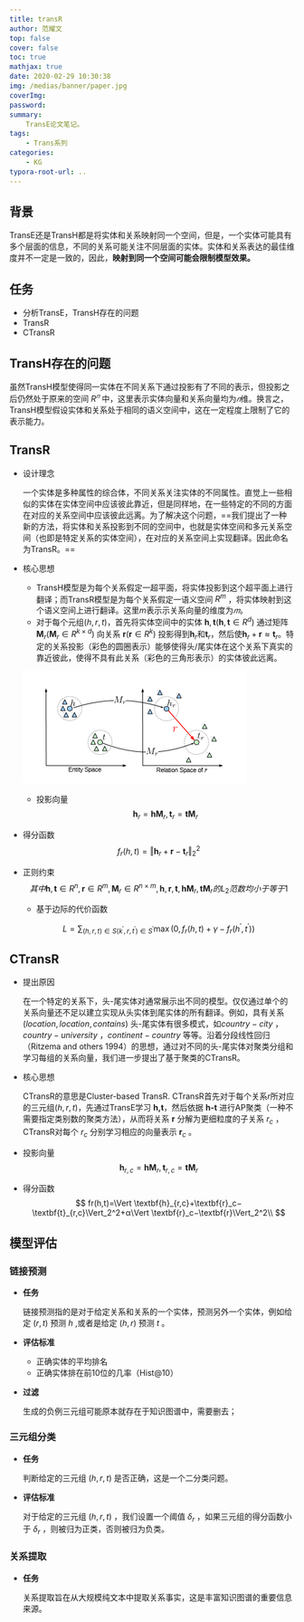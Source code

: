 ```yaml
---
title: transR
author: 范耀文
top: false
cover: false
toc: true
mathjax: true
date: 2020-02-29 10:30:38
img: /medias/banner/paper.jpg
coverImg: 
password:
summary:
	TransE论文笔记。
tags:
	- Trans系列
categories:
	- KG
typora-root-url: ..
---
```


## 背景

TransE还是TransH都是将实体和关系映射同一个空间，但是，一个实体可能具有多个层面的信息，不同的关系可能关注不同层面的实体。实体和关系表达的最佳维度并不一定是一致的，因此，**映射到同一个空间可能会限制模型效果。**

## 任务

+ 分析TransE，TransH存在的问题
+ TransR
+ CTransR



## TransH存在的问题

虽然TransH模型使得同一实体在不同关系下通过投影有了不同的表示，但投影之后仍然处于原来的空间 $R^𝑛$ 中，这里表示实体向量和关系向量均为$𝑛$维。换言之，TransH模型假设实体和关系处于相同的语义空间中，这在一定程度上限制了它的表示能力。

## TransR

+ 设计理念

  一个实体是多种属性的综合体，不同关系关注实体的不同属性。直觉上一些相似的实体在实体空间中应该彼此靠近，但是同样地，在一些特定的不同的方面在对应的关系空间中应该彼此远离。为了解决这个问题，==我们提出了一种新的方法，将实体和关系投影到不同的空间中，也就是实体空间和多元关系空间（也即是特定关系的实体空间），在对应的关系空间上实现翻译。因此命名为TransR。==

+ 核心思想

  + TransH模型是为每个关系假定一超平面，将实体投影到这个超平面上进行翻译；而TransR模型是为每个关系假定一语义空间 $R^m$ ，将实体映射到这个语义空间上进行翻译。这里$m$表示示关系向量的维度为$𝑚$。
  + 对于每个元组$(h,r,t)$，首先将实体空间中的实体 $\textbf{h},\textbf{t}(\textbf{h},\textbf{t} \in R^d)$ 通过矩阵 $\textbf{M}_r(\textbf{M}_r \in R^{k \times d})$ 向关系 $\textbf{r}(\textbf{r} \in R^k)$ 投影得到$\textbf{h}_r$和$\textbf{t}_r$，然后使$\textbf{h}_r+\textbf{r}≈\textbf{t}_r$。特定的关系投影（彩色的圆圈表示）能够使得头/尾实体在这个关系下真实的靠近彼此，使得不具有此关系（彩色的三角形表示）的实体彼此远离。

  ![1](/images/transR/1.png)

  + 投影向量
    $$
    \textbf{h}_r=\textbf{hM}_r,\textbf{t}_r=\textbf{tM}_r
    $$
  
+ 得分函数
    $$
    f_r(h,t)=\Vert \textbf{h}_r+\textbf{r}−\textbf{t}_r\Vert_2^2
    $$
  
+ 正则约束
    $$
    其中\textbf{h},\textbf{t}∈R^n,\textbf{r}∈R^m,\textbf{M}_r∈R^{n×m} , \textbf{h},\textbf{r},\textbf{t},\textbf{hM}_r,\textbf{tM}_r的L_2范数均小于等于1
    $$
    
  + 基于边际的代价函数
  
  $$
    L=\sum_{(h, r, t) \in S\left(k^{\prime}, r, t^{\prime}\right) \in S^{\prime}} \max \left(0, f_{r}(h, t)+\gamma-f_{r}\left(h^{\prime}, t^{\prime}\right)\right)
  $$
  

## CTransR

+ 提出原因

  在一个特定的关系下，头-尾实体对通常展示出不同的模型。仅仅通过单个的关系向量还不足以建立实现从头实体到尾实体的所有翻译。例如，具有关系 $(location,location,contains)$ 头-尾实体有很多模式，如$country-city$ ，$country-university$ ，$continent-country$ 等等。沿着分段线性回归（Ritzema and others 1994）的思想，通过对不同的头-尾实体对聚类分组和学习每组的关系向量，我们进一步提出了基于聚类的CTransR。

+ 核心思想

  CTransR的意思是Cluster-based TransR. CTransR首先对于每个关系$r$所对应的三元组$(h,r,t)$，先通过TransE学习 $\textbf{h,t}$，然后依据 $\textbf{h-t}$ 进行AP聚类（一种不需要指定类别数的聚类方法），从而将关系 $\textbf{r}$ 分解为更细粒度的子关系 $r_c$ ，CTransR对每个 $r_c$ 分别学习相应的向量表示 $\textbf{r}_c$ 。

+ 投影向量
  $$
  \textbf{h}_{r,c}=\textbf{hM}_r,\textbf{t}_{r,c}=\textbf{tM}_r
  $$
  
+ 得分函数
  $$
  fr(h,t)=\Vert \textbf{h}_{r,c}+\textbf{r}_c−\textbf{t}_{r,c}\Vert_2^2+α\Vert \textbf{r}_c−\textbf{r}\Vert_2^2\\
  $$
  

## 模型评估

  ### 链接预测

+ **任务**

  链接预测指的是对于给定关系和关系的一个实体，预测另外一个实体，例如给定 $(r,t)$  预测 $h$ ,或者是给定 $(h,r)$ 预测 $t$ 。

+ **评估标准**

  + 正确实体的平均排名
  + 正确实体排在前10位的几率（Hist@10）

+ **过滤**

  生成的负例三元组可能原本就存在于知识图谱中，需要删去；

### 三元组分类

+ **任务**

  判断给定的三元组 $(h,r,t)$ 是否正确，这是一个二分类问题。

+ **评估标准**

  对于给定的三元组 $(h,r,t)$ ，我们设置一个阈值 $\delta_r$ ，如果三元组的得分函数小于 $\delta_r$ ，则被归为正类，否则被归为负类。

### 关系提取

+ **任务**

  关系提取旨在从大规模纯文本中提取关系事实，这是丰富知识图谱的重要信息来源。

